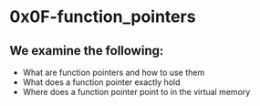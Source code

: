# 0x0F-function_pointers

## We examine the following:
- What are function pointers and how to use them
- What does a function pointer exactly hold
- Where does a function pointer point to in the virtual memory
